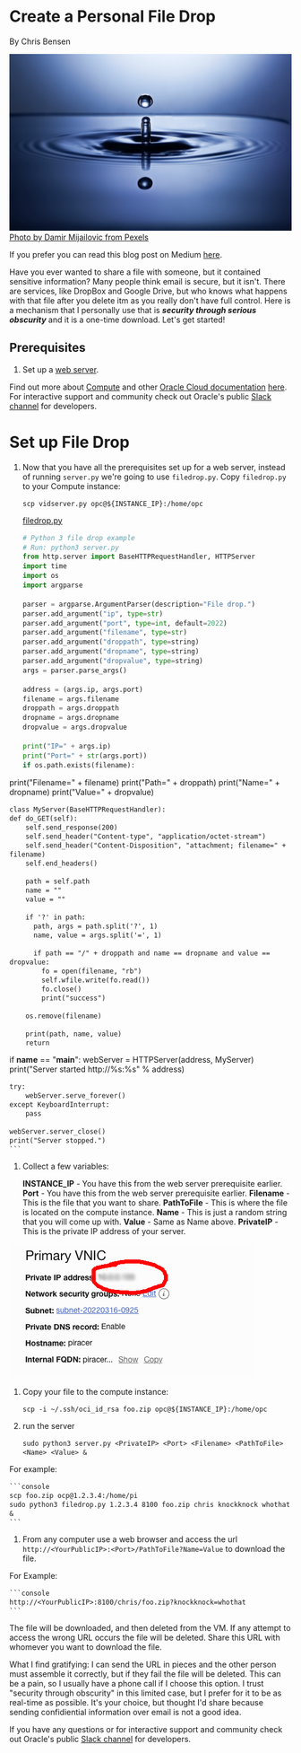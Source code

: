# Create a Personal File Drop

By Chris Bensen

![](images/pexels-damir-mijailovic-3587015.jpg)
[Photo by Damir Mijailovic from Pexels](https://www.pexels.com/photo/photo-of-water-drop-3587015/)

If you prefer you can read this blog post on Medium [here](TODO).

Have you ever wanted to share a file with someone, but it contained sensitive information? Many people think email is secure, but it isn't. There are services, like DropBox and Google Drive, but who knows what happens with that file after you delete itm as you really don't have full control. Here is a mechanism that I personally use that is ___security through serious obscurity___ and it is a one-time download. Let's get started!

## Prerequisites

1. Set up a [web server](https://medium.com/chrisbensen/create-a-simple-python-web-server-on-oci-1d3634a1d7c2).

Find out more about [Compute](https://docs.oracle.com/en-us/iaas/Content/Compute/home.htm?source=:so:bl:or:awr:odv:::RC_WWMK220120P00034:&SC=:so:bl:or:awr:odv:::RC_WWMK220120P00034:&pcode=WWMK220120P00034) and other [Oracle Cloud documentation](https://docs.oracle.com/en-us/iaas/Content/GSG/Concepts/baremetalintro.htm?source=:so:bl:or:awr:odv:::RC_WWMK220120P00034:&SC=:so:bl:or:awr:odv:::RC_WWMK220120P00034:&pcode=WWMK220120P00034) [here](https://docs.oracle.com/en-us/iaas/Content/GSG/Concepts/baremetalintro.htm?source=:so:bl:or:awr:odv:::RC_WWMK220120P00034:&SC=:so:bl:or:awr:odv:::RC_WWMK220120P00034:&pcode=WWMK220120P00034). For interactive support and community check out Oracle's public [Slack channel](https://oracledevrel.slack.com/join/shared_invite/zt-uffjmwh3-ksmv2ii9YxSkc6IpbokL1g#/shared-invite/email) for developers.

# Set up File Drop

1. Now that you have all the prerequisites set up for a web server, instead of running ``server.py`` we're going to use ``filedrop.py``. Copy ``filedrop.py`` to your Compute instance:

    ```console
    scp vidserver.py opc@${INSTANCE_IP}:/home/opc
    ```

    [filedrop.py](files/filedrop.py)

    ```python
    # Python 3 file drop example
    # Run: python3 server.py
    from http.server import BaseHTTPRequestHandler, HTTPServer
    import time
    import os
    import argparse

    parser = argparse.ArgumentParser(description="File drop.")
    parser.add_argument("ip", type=str)
    parser.add_argument("port", type=int, default=2022)
    parser.add_argument("filename", type=str)
    parser.add_argument("droppath", type=string)
    parser.add_argument("dropname", type=string)
    parser.add_argument("dropvalue", type=string)
    args = parser.parse_args()

    address = (args.ip, args.port)
    filename = args.filename
    droppath = args.droppath
    dropname = args.dropname
    dropvalue = args.dropvalue

    print("IP=" + args.ip)
    print("Port=" + str(args.port))
    if os.path.exists(filename):
  print("Filename=" + filename)
    print("Path=" + droppath)
    print("Name=" + dropname)
    print("Value=" + dropvalue)

    class MyServer(BaseHTTPRequestHandler):
    def do_GET(self):
        self.send_response(200)
        self.send_header("Content-type", "application/octet-stream")
        self.send_header("Content-Disposition", "attachment; filename=" + filename)
        self.end_headers()

        path = self.path
        name = ""
        value = ""

        if '?' in path:
          path, args = path.split('?', 1)
          name, value = args.split('=', 1)

          if path == "/" + droppath and name == dropname and value == dropvalue:
            fo = open(filename, "rb")
            self.wfile.write(fo.read())
            fo.close()
            print("success")

        os.remove(filename)

        print(path, name, value)
        return

if __name__ == "__main__":
    webServer = HTTPServer(address, MyServer)
    print("Server started http://%s:%s" % address)

    try:
        webServer.serve_forever()
    except KeyboardInterrupt:
        pass

    webServer.server_close()
    print("Server stopped.")
    ```

1. Collect a few variables:

    **INSTANCE_IP** - You have this from the web server prerequisite earlier.
    **Port** - You have this from the web server prerequisite earlier.
    **Filename** - This is the file that you want to share.
    **PathToFile** - This is where the file is located on the compute instance.
    **Name** - This is just a random string that you will come up with.
    **Value** - Same as Name above.
    **PrivateIP** - This is the private IP address of your server.

  ![](images/privateip.png)

1. Copy your file to the compute instance:

    ```console
    scp -i ~/.ssh/oci_id_rsa foo.zip opc@${INSTANCE_IP}:/home/opc
    ```

1. run the server

    ```console
    sudo python3 server.py <PrivateIP> <Port> <Filename> <PathToFile> <Name> <Value> &
    ```

  For example:

    ```console
    scp foo.zip ocp@1.2.3.4:/home/pi
    sudo python3 filedrop.py 1.2.3.4 8100 foo.zip chris knockknock whothat &
    ```

1. From any computer use a web browser and access the url `http://<YourPublicIP>:<Port>/PathToFile?Name=Value` to download the file.

  For Example:

    ```console
    http://<YourPublicIP>:8100/chris/foo.zip?knockknock=whothat
    ```

The file will be downloaded, and then deleted from the VM. If any attempt to access the wrong URL occurs the file will be deleted. Share this URL with whomever you want to download the file. 

What I find gratifying: I can send the URL in pieces and the other person must assemble it correctly, but if they fail the file will be deleted. This can be a pain, so I usually have a phone call if I choose this option. I trust "security through obscurity" in this limited case, but I prefer for it to be as real-time as possible. It's your choice, but thought I'd share because sending confidiential information over email is not a good idea.

If you have any questions or for interactive support and community check out Oracle's public [Slack channel](https://oracledevrel.slack.com/join/shared_invite/zt-uffjmwh3-ksmv2ii9YxSkc6IpbokL1g#/shared-invite/email) for developers.
